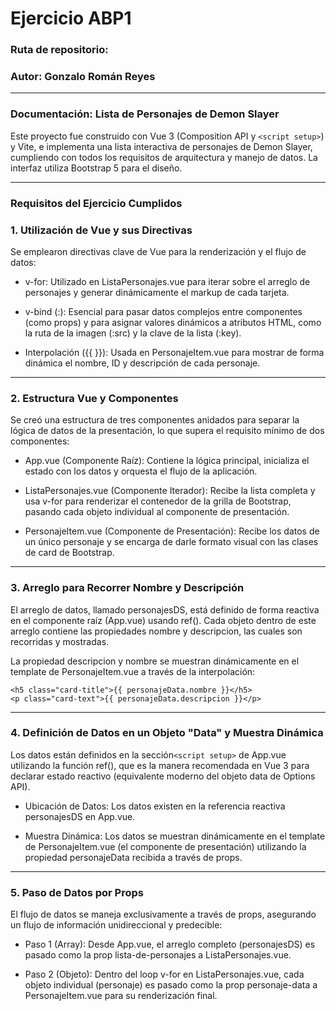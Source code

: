 # Ejercicio ABP1
### Ruta de repositorio: 
### Autor: Gonzalo Román Reyes

---
### Documentación: Lista de Personajes de Demon Slayer
Este proyecto fue construido con Vue 3 (Composition API y `<script setup>`) y Vite, e implementa una lista interactiva de personajes de Demon Slayer, cumpliendo con todos los requisitos de arquitectura y manejo de datos. La interfaz utiliza Bootstrap 5 para el diseño.

---

### Requisitos del Ejercicio Cumplidos

### 1. Utilización de Vue y sus Directivas
Se emplearon directivas clave de Vue para la renderización y el flujo de datos:

- v-for: Utilizado en ListaPersonajes.vue para iterar sobre el arreglo de personajes y generar dinámicamente el markup de cada tarjeta.

- v-bind (:): Esencial para pasar datos complejos entre componentes (como props) y para asignar valores dinámicos a atributos HTML, como la ruta de la imagen (:src) y la clave de la lista (:key).

- Interpolación ({{ }}): Usada en PersonajeItem.vue para mostrar de forma dinámica el nombre, ID y descripción de cada personaje.

---

### 2. Estructura Vue y Componentes

Se creó una estructura de tres componentes anidados para separar la lógica de datos de la presentación, lo que supera el requisito mínimo de dos componentes:

- App.vue (Componente Raíz): Contiene la lógica principal, inicializa el estado con los datos y orquesta el flujo de la aplicación.

- ListaPersonajes.vue (Componente Iterador): Recibe la lista completa y usa v-for para renderizar el contenedor de la grilla de Bootstrap, pasando cada objeto individual al componente de presentación.

- PersonajeItem.vue (Componente de Presentación): Recibe los datos de un único personaje y se encarga de darle formato visual con las clases de card de Bootstrap.

---

### 3. Arreglo para Recorrer Nombre y Descripción

El arreglo de datos, llamado personajesDS, está definido de forma reactiva en el componente raíz (App.vue) usando ref(). Cada objeto dentro de este arreglo contiene las propiedades nombre y descripcion, las cuales son recorridas y mostradas.

La propiedad descripcion y nombre se muestran dinámicamente en el template de PersonajeItem.vue a través de la interpolación:

```
<h5 class="card-title">{{ personajeData.nombre }}</h5>
<p class="card-text">{{ personajeData.descripcion }}</p>
```
---

### 4. Definición de Datos en un Objeto "Data" y Muestra Dinámica

Los datos están definidos en la sección`<script setup>` de App.vue utilizando la función ref(), que es la manera recomendada en Vue 3 para declarar estado reactivo (equivalente moderno del objeto data de Options API).

- Ubicación de Datos: Los datos existen en la referencia reactiva personajesDS en App.vue.

- Muestra Dinámica: Los datos se muestran dinámicamente en el template de PersonajeItem.vue (el componente de presentación) utilizando la propiedad personajeData recibida a través de props.

---

### 5. Paso de Datos por Props

El flujo de datos se maneja exclusivamente a través de props, asegurando un flujo de información unidireccional y predecible:

- Paso 1 (Array): Desde App.vue, el arreglo completo (personajesDS) es pasado como la prop lista-de-personajes a ListaPersonajes.vue.

- Paso 2 (Objeto): Dentro del loop v-for en ListaPersonajes.vue, cada objeto individual (personaje) es pasado como la prop personaje-data a PersonajeItem.vue para su renderización final.
